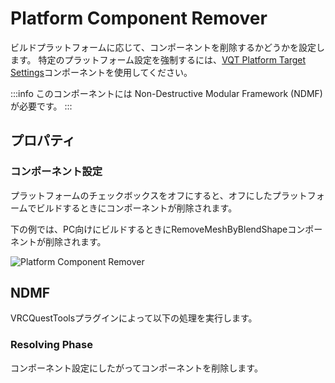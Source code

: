# Platform Component Remover

ビルドプラットフォームに応じて、コンポーネントを削除するかどうかを設定します。
特定のプラットフォーム設定を強制するには、[VQT Platform Target Settings](platform-target-settings.md)コンポーネントを使用してください。

:::info
このコンポーネントには Non-Destructive Modular Framework (NDMF) が必要です。
:::

## プロパティ

### コンポーネント設定

プラットフォームのチェックボックスをオフにすると、オフにしたプラットフォームでビルドするときにコンポーネントが削除されます。

下の例では、PC向けにビルドするときにRemoveMeshByBlendShapeコンポーネントが削除されます。

![Platform Component Remover](/img/platform-component-remover.png)

## NDMF

VRCQuestToolsプラグインによって以下の処理を実行します。

### Resolving Phase

コンポーネント設定にしたがってコンポーネントを削除します。
